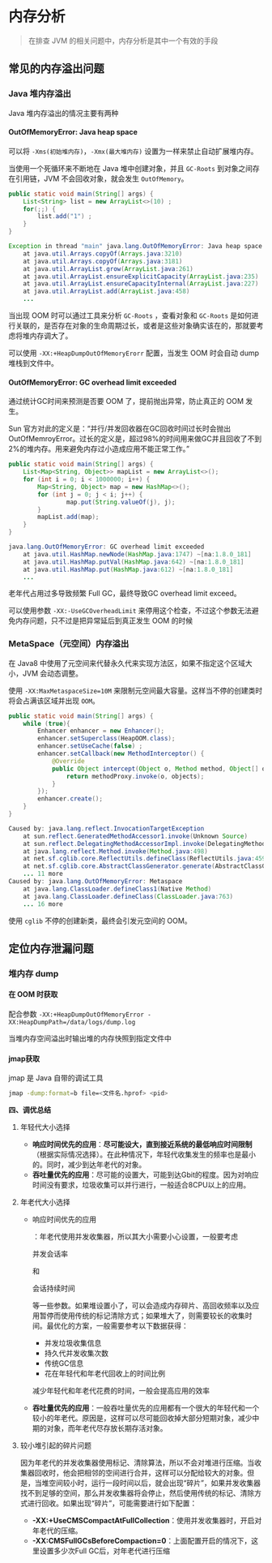 # 内存分析

> 在排查 JVM 的相关问题中，内存分析是其中一个有效的手段

## 常见的内存溢出问题

### Java 堆内存溢出

Java 堆内存溢出的情况主要有两种

#### OutOfMemoryError: Java heap space

可以将 `-Xms(初始堆内存)`，`-Xmx(最大堆内存)` 设置为一样来禁止自动扩展堆内存。

当使用一个死循环来不断地在 Java 堆中创建对象，并且 `GC-Roots` 到对象之间存在引用链，JVM 不会回收对象，就会发生 `OutOfMemory`。

```java
public static void main(String[] args) {
    List<String> list = new ArrayList<>(10) ;
    for(;;) {
        list.add("1") ;
    }
}
```

```java
Exception in thread "main" java.lang.OutOfMemoryError: Java heap space
	at java.util.Arrays.copyOf(Arrays.java:3210)
	at java.util.Arrays.copyOf(Arrays.java:3181)
	at java.util.ArrayList.grow(ArrayList.java:261)
	at java.util.ArrayList.ensureExplicitCapacity(ArrayList.java:235)
	at java.util.ArrayList.ensureCapacityInternal(ArrayList.java:227)
	at java.util.ArrayList.add(ArrayList.java:458)
	...
```



当出现 OOM 时可以通过工具来分析 `GC-Roots` ，查看对象和 `GC-Roots` 是如何进行关联的，是否存在对象的生命周期过长，或者是这些对象确实该在的，那就要考虑将堆内存调大了。

可以使用 `-XX:+HeapDumpOutOfMemoryErorr` 配置，当发生 OOM 时会自动 dump 堆栈到文件中。



#### OutOfMemoryError: GC overhead limit exceeded

通过统计GC时间来预测是否要 OOM 了，提前抛出异常，防止真正的 OOM 发生。

Sun 官方对此的定义是：“并行/并发回收器在GC回收时间过长时会抛出OutOfMemroyError。过长的定义是，超过98%的时间用来做GC并且回收了不到2%的堆内存。用来避免内存过小造成应用不能正常工作。”

```java
public static void main(String[] args) {
	List<Map<String, Object>> mapList = new ArrayList<>();
	for (int i = 0; i < 1000000; i++) {
		Map<String, Object> map = new HashMap<>();
		for (int j = 0; j < i; j++) {
				map.put(String.valueOf(j), j);
		}
		mapList.add(map);
	}
}
```

```java
java.lang.OutOfMemoryError: GC overhead limit exceeded
	at java.util.HashMap.newNode(HashMap.java:1747) ~[na:1.8.0_181]
	at java.util.HashMap.putVal(HashMap.java:642) ~[na:1.8.0_181]
	at java.util.HashMap.put(HashMap.java:612) ~[na:1.8.0_181]
	...
```



老年代占用过多导致频繁 Full GC，最终导致GC overhead limit exceed。

可以使用参数 `-XX:-UseGCOverheadLimit` 来停用这个检查，不过这个参数无法避免内存问题，只不过是把异常延后到真正发生 OOM 的时候





### MetaSpace（元空间）内存溢出

在 Java8 中使用了元空间来代替永久代来实现方法区，如果不指定这个区域大小，JVM 会动态调整。

使用 `-XX:MaxMetaspaceSize=10M` 来限制元空间最大容量。这样当不停的创建类时将会占满该区域并出现 `OOM`。

```java
public static void main(String[] args) {
	while (true){
		Enhancer enhancer = new Enhancer();
		enhancer.setSuperclass(HeapOOM.class);
		enhancer.setUseCache(false) ;
		enhancer.setCallback(new MethodInterceptor() {
			@Override
			public Object intercept(Object o, Method method, Object[] objects, MethodProxy methodProxy) throws Throwable {
				return methodProxy.invoke(o, objects);
			}
		});
		enhancer.create();
	}
}
```

```java
Caused by: java.lang.reflect.InvocationTargetException
	at sun.reflect.GeneratedMethodAccessor1.invoke(Unknown Source)
	at sun.reflect.DelegatingMethodAccessorImpl.invoke(DelegatingMethodAccessorImpl.java:43)
	at java.lang.reflect.Method.invoke(Method.java:498)
	at net.sf.cglib.core.ReflectUtils.defineClass(ReflectUtils.java:459)
	at net.sf.cglib.core.AbstractClassGenerator.generate(AbstractClassGenerator.java:336)
	... 11 more
Caused by: java.lang.OutOfMemoryError: Metaspace
	at java.lang.ClassLoader.defineClass1(Native Method)
	at java.lang.ClassLoader.defineClass(ClassLoader.java:763)
	... 16 more
```



使用 `cglib` 不停的创建新类，最终会引发元空间的 OOM。





## 定位内存泄漏问题

### 堆内存 dump

#### 在 OOM 时获取

配合参数 `-XX:+HeapDumpOutOfMemoryError -XX:HeapDumpPath=/data/logs/dump.log`

当堆内存空间溢出时输出堆的内存快照到指定文件中



#### jmap获取

jmap 是 Java 自带的调试工具

```bash
jmap -dump:format=b file=<文件名.hprof> <pid>
```





**四、调优总结**

1. 年轻代大小选择

   - **响应时间优先的应用**：**尽可能设大，直到接近系统的最低响应时间限制**（根据实际情况选择）。在此种情况下，年轻代收集发生的频率也是最小的。同时，减少到达年老代的对象。 
   - **吞吐量优先的应用**：尽可能的设置大，可能到达Gbit的程度。因为对响应时间没有要求，垃圾收集可以并行进行，一般适合8CPU以上的应用。

2. 年老代大小选择

   - 响应时间优先的应用

     ：年老代使用并发收集器，所以其大小需要小心设置，一般要考虑

     并发会话率

     和

     会话持续时间

     等一些参数。如果堆设置小了，可以会造成内存碎片、高回收频率以及应用暂停而使用传统的标记清除方式；如果堆大了，则需要较长的收集时间。最优化的方案，一般需要参考以下数据获得：

     - 并发垃圾收集信息 
     - 持久代并发收集次数 
     - 传统GC信息 
     - 花在年轻代和年老代回收上的时间比例

     减少年轻代和年老代花费的时间，一般会提高应用的效率

   - **吞吐量优先的应用**：一般吞吐量优先的应用都有一个很大的年轻代和一个较小的年老代。原因是，这样可以尽可能回收掉大部分短期对象，减少中期的对象，而年老代尽存放长期存活对象。

3. 较小堆引起的碎片问题

   因为年老代的并发收集器使用标记、清除算法，所以不会对堆进行压缩。当收集器回收时，他会把相邻的空间进行合并，这样可以分配给较大的对象。但是，当堆空间较小时，运行一段时间以后，就会出现“碎片”，如果并发收集器找不到足够的空间，那么并发收集器将会停止，然后使用传统的标记、清除方式进行回收。如果出现“碎片”，可能需要进行如下配置：

   - **-XX:+UseCMSCompactAtFullCollection**：使用并发收集器时，开启对年老代的压缩。 
   - **-XX:CMSFullGCsBeforeCompaction=0**：上面配置开启的情况下，这里设置多少次Full GC后，对年老代进行压缩
